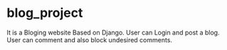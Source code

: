 # blog_project
It is a Bloging website Based on Django.
User can Login and post a blog.
User can comment and also block undesired comments.
